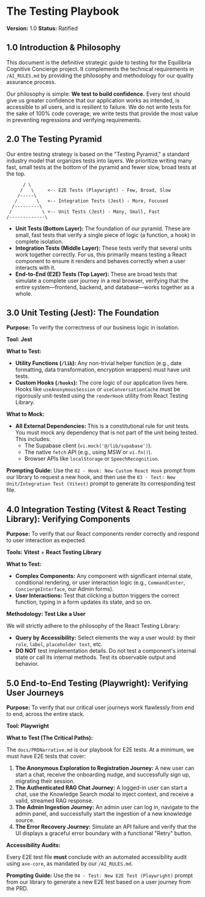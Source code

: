 # The Testing Playbook

**Version:** 1.0
**Status:** Ratified

## 1.0 Introduction & Philosophy

This document is the definitive strategic guide to testing for the Equilibria Cognitive Concierge project. It complements the technical requirements in `/AI_RULES.md` by providing the philosophy and methodology for our quality assurance process.

Our philosophy is simple: **We test to build confidence.** Every test should give us greater confidence that our application works as intended, is accessible to all users, and is resilient to failure. We do not write tests for the sake of 100% code coverage; we write tests that provide the most value in preventing regressions and verifying requirements.

## 2.0 The Testing Pyramid

Our entire testing strategy is based on the "Testing Pyramid," a standard industry model that organizes tests into layers. We prioritize writing many fast, small tests at the bottom of the pyramid and fewer slow, broad tests at the top.

```
      / \
     /   \     <-- E2E Tests (Playwright) - Few, Broad, Slow
    /-----\
   /       \   <-- Integration Tests (Jest) - More, Focused  
  /---------\
 /           \ <-- Unit Tests (Jest) - Many, Small, Fast  
/-------------\
```

-   **Unit Tests (Bottom Layer):** The foundation of our pyramid. These are small, fast tests that verify a single piece of logic (a function, a hook) in complete isolation.
-   **Integration Tests (Middle Layer):** These tests verify that several units work together correctly. For us, this primarily means testing a React component to ensure it renders and behaves correctly when a user interacts with it.
-   **End-to-End (E2E) Tests (Top Layer):** These are broad tests that simulate a complete user journey in a real browser, verifying that the entire system—frontend, backend, and database—works together as a whole.

## 3.0 Unit Testing (Jest): The Foundation

**Purpose:** To verify the correctness of our business logic in isolation.

**Tool:** **Jest**

**What to Test:**

*   **Utility Functions (`/lib`):** Any non-trivial helper function (e.g., date formatting, data transformation, encryption wrappers) must have unit tests.
*   **Custom Hooks (`/hooks`):** The core logic of our application lives here. Hooks like `useAnonymousSession` or `useConversationCache` must be rigorously unit-tested using the `renderHook` utility from React Testing Library.

**What to Mock:**

*   **All External Dependencies:** This is a constitutional rule for unit tests. You must mock any dependency that is not part of the unit being tested. This includes:
    *   The Supabase client (`vi.mock('@/lib/supabase')`).
    *   The native `fetch` API (e.g., using MSW or `vi.fn()`).
    *   Browser APIs like `localStorage` or `SpeechRecognition`.

**Prompting Guide:** Use the `02 - Hook: New Custom React Hook` prompt from our library to request a new hook, and then use the `03 - Test: New Unit/Integration Test (Vitest)` prompt to generate its corresponding test file.

## 4.0 Integration Testing (Vitest & React Testing Library): Verifying Components

**Purpose:** To verify that our React components render correctly and respond to user interaction as expected.

**Tools:** **Vitest** + **React Testing Library**

**What to Test:**

*   **Complex Components:** Any component with significant internal state, conditional rendering, or user interaction logic (e.g., `CommandCenter`, `ConciergeInterface`, our Admin forms).
*   **User Interactions:** Test that clicking a button triggers the correct function, typing in a form updates its state, and so on.

**Methodology: Test Like a User**

We will strictly adhere to the philosophy of the React Testing Library:

*   **Query by Accessibility:** Select elements the way a user would: by their `role`, `label`, `placeholder text`, etc.
*   **DO NOT** test implementation details. Do not test a component's internal state or call its internal methods. Test its observable output and behavior.

## 5.0 End-to-End Testing (Playwright): Verifying User Journeys

**Purpose:** To verify that our critical user journeys work flawlessly from end to end, across the entire stack.

**Tool:** **Playwright**

**What to Test (The Critical Paths):**

The `docs/PRDNarrative.md` is our playbook for E2E tests. At a minimum, we must have E2E tests that cover:

1.  **The Anonymous Exploration to Registration Journey:** A new user can start a chat, receive the onboarding nudge, and successfully sign up, migrating their session.
2.  **The Authenticated RAG Chat Journey:** A logged-in user can start a chat, use the Knowledge Search modal to inject context, and receive a valid, streamed RAG response.
3.  **The Admin Ingestion Journey:** An admin user can log in, navigate to the admin panel, and successfully start the ingestion of a new knowledge source.
4.  **The Error Recovery Journey:** Simulate an API failure and verify that the UI displays a graceful error boundary with a functional "Retry" button.

**Accessibility Audits:**

Every E2E test file **must** conclude with an automated accessibility audit using `axe-core`, as mandated by our `/AI_RULES.md`.

**Prompting Guide:** Use the `04 - Test: New E2E Test (Playwright)` prompt from our library to generate a new E2E test based on a user journey from the PRD.